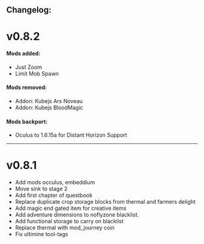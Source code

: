 ## Changelog:

# v0.8.2

#### Mods added:

- Just Zoom
- Limit Mob Spawn

#### Mods removed:

- Addon: Kubejs Ars Noveau
- Addon: Kubejs BloodMagic

#### Mods backport:

- Oculus to 1.6.15a for Distant Horizon Support

---
# v0.8.1

- Add mods occulus, embeddium
- Move sink to stage 2
- Add first chapter of questbook
- Replace duplicate crop storage blocks from thermal and farmers delight
- Add magic end gated item for creative items
- Add adventure dimensions to noflyzone blacklist.
- Add functional storage to carry on blacklist
- Replace thermal with mod_journey coin
- Fix ultimine tool-tags